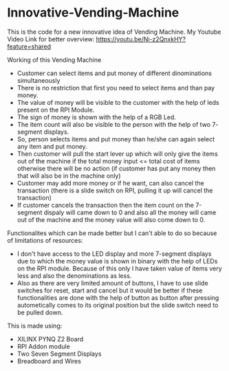 # Innovative-Vending-Machine

This is the code for a new innovative idea of Vending Machine.
My Youtube Video Link for better overview: https://youtu.be/Ni-z2QnxkHY?feature=shared

Working of this Vending Machine
- Customer can select items and put money of different dinominations simultaneously
- There is no restriction that first you need to select items and than pay money.
- The value of money will be visible to the customer with the help of leds present on the RPI Module.
- The sign of money is shown with the help of a RGB Led.
- The item count will also be visible to the person with the help of two 7- segment displays.
- So, person selects items and put money than he/she can again select any item and put money.
- Then customer will pull the start lever up which will only give the items out of the machine if the total money input <= total cost of items otherwise there will be no action (if customer has put any money then that will also be in the machine only)
- Customer may add more money or if he want, can also cancel the transaction (there is a slide switch on RPI, pulling it up will cancel the transaction)
- If customer cancels the transaction then the item count on the 7-segment dispaly will came down to 0 and also all the money will came out of the machine and the money value will also come down to 0.


Functionalites which can be made better but I can't able to do so because of limitations of resources:
- I don't have access to the LED display and more 7-segment displays due to which the money value is shown in binary with the help of LEDs on the RPI module. Because of this only I have taken value of items very less and also the denominations as less.
- Also as there are very limited amount of buttons, I have to use slide switches for reset, start and cancel but it would be better if these functionalities are done with the help of button as button after pressing autometically comes to its original position but the slide switch need to be pulled down.


This is made using:
- XILINX PYNQ Z2 Board
- RPI Addon module
- Two Seven Segment Displays
- Breadboard and Wires
